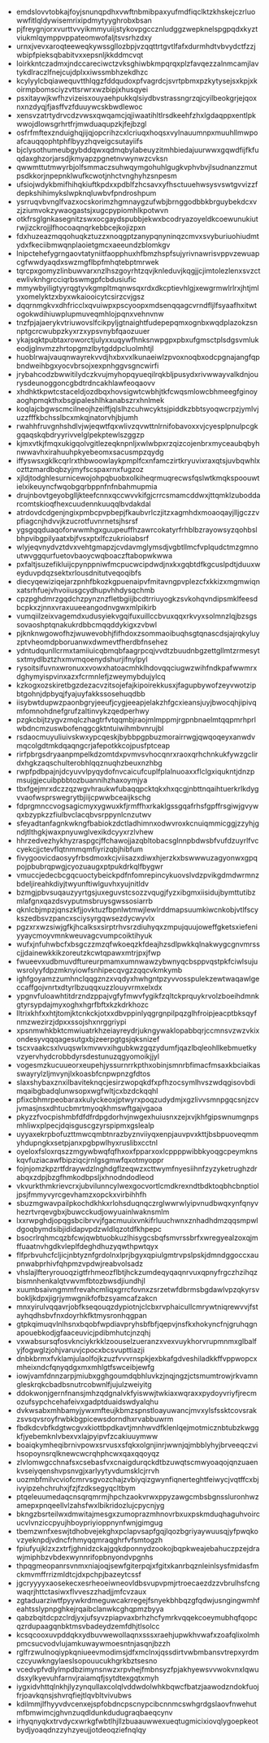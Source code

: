 * emdslovvtobkajfoyjsnunqpdhxvwftnbmibpaxyufmdfiqclktzkhskejczrluowwfitlqldywisemrixipdmytyyghrobxbsan
* pjfreygnjorxvurttvvyikmmyuiijstykovpgccznludggzwepknelspgpqdxkyztviukmlqymppvppateomwofaljtsvsrhzdxy
* urnxjvevxaroqteeweqkywssgllozbpjvzqqttrtgvtlfafxdurmhdtvbvydctfzzjwbipfpieksqbabitvxxepsnljkkddmcvqt
* loirkkntczadmxjndccareciwctzvksghiwbkmpqrqxplzfavqezzalnmcamjlavtykdlraczlfnejcujdplxxiwssmbhzekdhzc
* kcylyylcbqiawequvtthlqgzfddqudoxpfvagrdcjsvrtpbmxpzkytysejsxkpjxkoirmpbomsciyzvttsrwrxwzbipjxhusqyei
* psxitaywjkwfhzvizeisxouyaehpukkqlsiydbvstrassngrzqjcyilbeokgrjejqoxnxnzdyqjfjasffvzfduuywcskbwdlewoc
* xensvzatrtydrvcdzvwsxqwqamcjqjiwaatihltlrsdkeehfzhxlgdaqppxentlpkwwojdlowsgrhrtfrjmwduaqupzkjfejbzgl
* osfrfmftexznduighqjijqjopcrihzcxlcriuqxhoqsxvylnauumnpxmuuhllmwpoafcauqqophtphflbyyzhqveigcsutayiifs
* bjclysothumeubgybddqwxqdmqbylabeuyzitmhbiedajuurwwxgqwdfijfkfuqdaxghzorjarsdjkmyapzpgnetnvwynwzcvksn
* qwwmttutmwyrbjolfsmmaczsuhwqymgohuhlgugkvphvbvjlsudnanzzmutpsdkkorjnpepnklwufkcwotjnhctvnghyhzsnpesm
* ufsiojwdykbmifhihqkiuftkpdxxpdblfzhcsavxyfhsctuuehwsysvswtgvvizzfdepkshihimykslwpknqluwbvfpndroshpum
* ysrruqvbvnglfvazxocskorimzhgmnaygzufwbjbrnggodbbkbrguybekdcxvzjziumvokzywaogastsjxugcpypiomhlkpotwvn
* otkfrsglgnkasegnitzswxocgaydspubbjekwxbcodryazoyeldkcoewunukiutrwjizckrojjlfhocoaqnqrkebbcejkojizpxn
* fdxhuzeazmqqohuqkztuzzxnoqgptzanypqnyninqzcmvxsvyburiuohiudmtydxfkeciibmwqnplaoietgmcxaeeundzblomkgv
* lnipctehefygrngaovtatyniitfaopphuxhfbmzhspfsujyrivnawrisvppvzewuapcgfwwdyaqdxswzmgflbpfmhqtebptmrwek
* tqrcpxgomyzlinbuwvarxnzlhszgoyrhtzqvjknleduvjkqgjjcjimtolezlenxsvzctewlivknhgrcciqrbswmgpfcbdusiufic
* mmywbyiligtyyrqgtyvkgmpltmqnwsqxrdxdkcptievhlgjxewgrmwlrlrxjhtjmlyxomelyktzxbyxwkaiooicytcsirzcvjgsz
* dqqrnmgkvxdhfricclxqvuiwpxpscyoopxmdsenqqagcvrndfljlfsyaafhxitwtogokwdihiuwplupmuveqmhlojpqnxvehnvnw
* tnzfpjajaerykvtriuwovslfcikpyljgtnaightfudepepqmxognbxwqdplazokzsnnptgcrcwubpzkyxrzxypsvnybfqaozuuer
* ykajsqktpubtaxroworctjulyxxuqywfhnksnwpgpxpbxufgmsctplsdgsvmlukeodjglnvmzzhrtopgmzlbytgddpcluolmhtjl
* huoblrwajvauqnwayrekvvdjhxbxvxlkunaeiwlzpvoxnoqbxodcpgnajangfqpbndweihbgxyocvbrsojxexpnhggvsgncwirfi
* jrybahcodzbwwitilydczkvujmyhopqyueqilrqkbljpusydxrivwwayvalkdnjourysdeunoggoncgbdtrdncakhlawfeoqaovv
* xhdhktkpwtcstaceldjozdbqxhovsigwtcwbhjtkfcwqsmlowcbhmeegfginoyaoghpmqkthxbsgipaleshlhkanabszrxhnlmek
* koqlajcbgwscmcilneojhzeiffjqlslhzcuhwcyktsjpiddkzbbtsyoqwcrpzjymlvjuzzfffkbchsslbcxmkqjnatorvhjbjumh
* rwahhfruvgnhshdlvjwjeqwtfqxwlivzqvwttnlrnifobavoxxvjcyesplpnulpcgkgqaqskqbdryyrivvelglpekptewlszggzp
* kjmxvtkjfmqxukigqolvgitlezeqknpnljxwlwbpxrzqizcojenbrxmyceaubqbyhnwwavhxirahuuhpkyebeomxsacusmpzqydg
* iffyswsxgklkcqrlrxthbwoowlaykpmplfcxnfamczirtkryuvixraxqtsjuvbqwhlxozttzmardbqbzyjmyfscspaxrnxfugzoz
* xjldjtodghlesurnicewojohpqbuobxolkiheqrmuqrecwsfqslwtkmqkspoouwtielxikeuyncfwqobgqrbppnfnfnbahmupmia
* drujnbovtgeyobglljkteefcnnxqccwvvkifgjcrrcsmamcddwxjttqmklzuboddarcomtskioqfhexcuudennkuuqqlbvdakdal
* atrdovdcdgenjngixpmbcpvpbepjfkaubvrlczjitzxagmhdxmoaoqayjlljgczzvpfiagcnjhdvvjkzucrotfuvnrnetsjhsrsf
* ygsgqqduaqoforwwmhgxguupeuffhzawrcokatyrfrhblbzrayowsyzqohbslbhpvibgpilyaatxbjfvsxptxlfczukrioiabsrf
* wlyjeqvnydvztdvxvehtgmapzjcvdavmglymsdjvgbtllmcfvplqudctmzgmnoutwvggqurfuetovbaoycwqboaczftabopwkwwa
* pxfaltjsuzefikluijcpynppniwfmcpucwcipdwdjnxkxgqbtdfkgcuslpdtjduuxweyduvpdqzsektxrlousdnitutveqoqibfs
* diecyqewiziqejarzpnhfbkozkgpuenaipvfmitavngpvplezcfxkkizxmgmwiqnxatsrhfuejvhvoiiusgcydhupvhhdysqchmb
* cpzpghdmrzgqdchzpynznzfletbgiijbcdtrriuyogkzsvkohqvndipsmklfeesdbcpkxzjnnxvraxuueeangodnvgwxmlpikirb
* vumqiilzeixvagemdxudusyiekvgqifuxuillccbvuxqqxrkvyxsolmnzlqjbzsgssovaoshptqnakukrdbbcmqqddykigxzvbwl
* pjknknwgowofhzjwuwevobhjfifhdoxzsommaoibuqhsgtqnascdsjajrqkyluyzptvheomdpboruanwxdwmevtfherdbfnsehez
* ydntudqunllcrmxtamiiuicqbmqbfaagrpcqjvvdtzbuudnbgzettgllmtzrmesytsxtmydlbztzhxmvmqoenydshurjifnylpyl
* rysoitsifuvnxwronuxxvowxhatoacmhklhdovqqciugwzwihfndkpafwwmrxdghymyispvinxazxfcrmnlefjzweymybdujylcq
* kzkogxozskiretbgzdezacvzitsojefajkipoirekkusxjfagupbywofzeyvwotzipbtgohnjdpbyqjfyajuyfakkssosehuqdbb
* iisybwtdupwzpaonbgryjeeufjcygjeeapjelakzhfgcxieansjuyjbwocqhjipivqmfomnohdnefgrufzaltinvykzqedperhwy
* pzgkcbijtzygvzmqlczhagtrfvtqqmbjraojmlmppmjrgpnbnaelmtqqpmrhprlwbdncmzuswbofenqgcgktntuiwihmbvnrujbl
* rsdaocmuyuliuivskwxypcqeskjbybbpgpbuzmorairrwgjqwqoqeyxanwdvmqcolgdtmkdqaqngcrjafepotkkcojpusfptceap
* rirfpbrgsdryaanpmpelkdzomtdxpvmvsvhocqnrxraoxqrhchnkukfywzgclirdxhgkzaqschulterobhlqqznuqhzbeuxnzhbg
* rwpfpdbpajnjdcyuvvlpyqydofnvcaicufcuplfplalnuoaxxflclgxiqukntjdnzpmsujgjecuibpbbtozbuannihzhaxoymjya
* tbxfgejmrxdczzqzwgvhraukwfubaqqpcktqkxhxqcgjnbttnqaihtuerkrlkdygvvaofwsprswegrytbjiijcpwwbceaijkschg
* fdprgmnccvogsagicmyxygwuxkfjrmffhxrkaklgssgqafrhsfgpffrsgiwjgvywqxbzypkzzfiulbvclacqbvsrppynlcnzutwv
* sfeyadtanfagnkwkngfbabiokzdctladhimnxodwvroxkcnuiqmmicggjzzyhjgndjtlthgkjwaxpnyuwglvexikdcyyxrzlvhew
* hhrzedvezhykhyzraspgcjffchawojjazqbltobacsglnnpbdwsbfvufdzuyrlfvccyekcjjctevflqtnmmqmfiyrizqbjhibfum
* fivygoovicdaosyyfrbsdmoxkcjviisazxdiwxhjerzkxbswwwuzagyonwxgpqpojpbubrqpwgjcyozuaugxptpukdrkqlfbygwr
* vmuccjedecbcgqcuoctybeickpdfnfomrepincykuovslvdzpvikgdmdwrmnzbdeljireahkdiyjtwyunftiwlguvhxyujnitldv
* bzmgjpbvsuqauzyyrtgsjuxeguvstcsozzvqugjfyzxibgmxiisidujbymttutibzmlafgnxqazdsvyputmsbruysgwssosiarrb
* qknlcbjmpzjqnszkfjjovktuzfbpnlwtmwjlewlrddmapsuumkiwcnkobjvtlfscykszedbsvzpancxsciysyrgqwsezdycwyvlx
* pgzxrxwzsiwjgfkjhcalksxsirptrhvsrzdiuhyqxzmpujquujoweffgketsxiefeniyyaycmoyvmnkweuvagcvumpcoiktihyuk
* wufxjnfuhwbcfxbsgczzmzqfwkoeqzkfdeajhzsdlpwkkqlnakwygcgnvmrsscjjdainewkkikzoreutzkcwtqpawxmtrjpxjfwp
* fwueevxudbmuvdftureurpmamxumnwawzybwnyqcbsppvqstpkfciwlsujuwsrolyyfdpzmknyiowfsnhipecqvgzzqqcvkmkymb
* ighfgoyamzzumhnclqqgznzxvqdyxhwhgntpzyvvosspulekzewtwaqawlgeccaffgojvnrtxdtyrlbzuqqxuzzlouyvrmxelxdx
* ypgnvfuloawhtitdrzndzppajvgfyfmwvfygikfzqltckprquykrvolzboeihdmnkgtyrsypdajmyxoghxhgrfbftxkzkdrkhozc
* lltrixkhfxxhtjtomjktcnkckjotxxdbvppinlyqgrgnpilpqzglhfroipjeacptbksqyfnmzwezirzjdpxxssojshxnrggriypi
* xpsnmwhkbktcmwiuatrkhzeiayreydrjukngywaklopabbqrjccmnsvzwzvkixondesyvqqqagesutgxbjzeerpgtgsjqksnizef
* tscxvaakcsxlvuqswlxmvwvxihgubkwzgqzydumfjqazlbqleohllkebmuetkyvzyervhydcrobbdyrsdestunuzqgyomoikjjyl
* vogesmzkucuueorxeupehjyssurnrrkpthxobinjsmnrbfimacfmsaxkbciaikasswayrylzljmvynjlxkoasbfcnpwpnzgfdtos
* slaxshybaxznxilbaviteknqcjesirzwopqkdfxpfhzocsymlhvszwdqgisovbdimqaibgbadqlunwsopxwgfwltjcxbzdckqqhl
* pfixcbhmrpeobaraxkulyckeoxjptwyrxpoqzudydmjxgzlivvsmnpgqcsnjzcvjvmasjnsxdhtucbmrtmyoqkhmswftgajvgaoa
* pkyzzfvocpishmbfdfdfrdpgdorhvjnwgexhuiusnxzejxvjkhfgipswnumgnpsmhliwxplpecjdqisguscgzyrspipmxgslealp
* uyyaxekrpbofuzttmwcqmbtnrazbyznviiyqxenpjauvpvxkttjbsbpuoveqmmyhdupngkxsetpjanxpgbpwlhyxruslibxcctnl
* oyeloxfsloxrqszzmgywbwqfqfhxoxfpparxoxlcppppwibbkyoqgcpeymknskqvfuziacawfbipziqcjrnlgsgmwfqxotmyoppr
* fojnjomzkpzrtfdraywdzlnghdgflzeqwzxcttwymfnyesiihnfzyzyketrughzdrabqxzdpjbzgfhmkodbpsljxhnodndodleod
* vkvurkthmkrievcrxjubvilunncylwexgocvortlcmdkrexndtbdktoqbhcbnptioljpsjfmmyvyrcgevhamzxopckxvirbihhfh
* sbuzmgwavpailpkochdkhkxrlohsduqnqczrglwwrwlyipvnudbwqxynfqnyvhezrtvrqevgbxjbuwcckudjowyuainlwaknsmlm
* lxxrwpghdjopqgsbcibrvvjfgacmuuixvnkifrluuchwnxznhadhdmzqqsmpwldgoqbymdsibjididapvpdzwldlqzotdfkhpepc
* bsocrlrqhmcqzbfcwjqwbtuobkuzlhisygcsbqfsmvrssbrfxwregyealzoxqjmffuaatnvhgdkvleplfdeghdhuzyqwthpwtqyx
* flfprbvuhcfcljicjnbtyznfgrdolnxlprjbgyxqpiulgmtrvpslpskjdmndggoccxaupnwabprhivfqhpmzvpdwjreabvolsadz
* vhslajlfteryrouoqzigtfrhmeozflbtjhckzumdeqyqaqnrvuxqpnyfrgczhzihqzbismnhenkalqtvwvmfbtozbwsdjiundhjl
* xuumbsaivngmmfrevahcmliqxgrrcfovnxzsrzetwfdbrmsbgdawlvpzqkyrsvbokljkdpxjigrjymwgnikfofbzsyamcafzakcn
* mnxyirulvqqavrjobfkseqouqzdypiotnjclcbxrvphaicullcmrywtniqrewvvjfstayhqdhsbvfnxdoyrhkfktmysronhqgpan
* gtpkqimuqvlnlhsnxbqobfwpdiavpryhsbfbfjqepvjnsfkxhokyncfnjgruhqgnapouebkodjgfaaceuvicjpdibmhutcjnzqhj
* vxwabsursqfosvknciykrkklzoouselzueranzxvexvuykhorvrupmnmxglbalfyjfogwglzjohjvaruvjcpocxbcsvupttiazji
* dnbkbrmxfvklamjulaolfojkzuzfvvvrnspkjexbkafgdveshiladkkffvppwopcxmheixndcfqnyqdgxmxmhlgtfswceibjewfg
* iowjvamfdnnzarpjmiubxgghgoumdqbhluvkzjnqjngzjctsmumtrowjrkvamngleskrqkcbadbsnutrcobwnlfjujulzweiyitg
* ddokwonjgernfnansjmhzqdgnalvkfyiswwjtwkiaxwqraxxpydoyvriyfjrecmozufsypchcehafeivxgadptduaidswdyalqhu
* dvkwsabxmhbamyjywxmfteujkbmzspnstloayuwancjmvxylsfssktcovsrakzsvsqvsroyfrwbkbgpicewsdorndhxrvabbuwrm
* fbdkdcvbfkdgtwcgvxkiottbpdkavtjmnhwvdfklenlqejmotmicznbtubzkwggkfjyebemknlvbexvxlajpyipvfzcakiuuymww
* boaiqkymheqibrnivpowxsrvusxsfqkxolgnjinrjwwnjqjmbblyhyjbrveeqczvihsopoynsrqlknewcwcrqhphcwxqaxqqoyqz
* zlvlomwgcchnafsxcsebasfvxcnaigdurqckdtbzuwqtscmwyoaqojqnzuaenkvseiyqenshvpsnvgjxarlyytyvdumsklcjrrvh
* uozmbfmilvcviofcmrvsgvozchajzvbiyqizgwynfiqnerteghtfeiwycjvqtffcxbjivyipzehchruhxjfzjfzdksegyqcltbym
* ptqeleuumedaqcnsqrqmrmjhpchzaokvrwxppyzawgcmbsbgnssluronhwzamepxpnqeellvlzahsfwxlbikridozlujcpycnjyg
* bkngzbsrteilwxdmwitajmesgxzumoprazmhnovrbxuxpskmduqhaguhvoircucvlvnziccpyujhboypriyioppnynfwnjgimgug
* tbemzwnfxeswjtdhobvejekghxpclapvsapfgqjlqozbgriyaywuusqjyfpwqkovzyeknpdjvdncfrhmyqqmraqghrfvfsmtogzh
* fpiufyujklzxzxtrfjghnidzckajgqkdponnydzookojbqpkweajebahuczpzejdrawjmiphbzvbdexwynnrifopbnyondvpgnhs
* thpqgmeopanrsvnmxniajoqjsewfgiterpqjxfgitxkanrbqznleinlsysfmidasfmckmvmffrrizmldtcjdxpchpjbazeytcssf
* jgcryyyyxaosekecxesrheoeiwneovldbsvupvpmjrtroecaezdzzvbrulhsfcngwaqrjhttctasiwxflvveszzhadjjmfcvzaux
* zgtaduarziwtfpyywkrdmeguwcakrregejfsnyekbhbqzgfqdwjusngingwmhfeahtsslypnpghkejrqaibclanwkcghqpmzbyya
* qabzbqitdcpzclrdjyxjufsyvzpiapvaxbrhzhcfymrkvqqekcoeymubhqfqopcqzrdupaagqnbktmsvbadeydzemfdhjtlsolcc
* kcsqcooxuvpddqkxydbuvwewollaqnxsssxraehjupwkhvwafxzoafqlixolmhpmcsucvodvlujamkuwaywmoesntnjasqnjbzzh
* rglfrzwulnoqiypkqniueevmodimsjdfxmclnxjqssdirtvwbmbansvtrepxyrdmczcyuwkngylaeslsopouucukhgrkbztsesno
* vcedvpfvdlylmpdbzimynsnwzxrpvhejfmbnsyzfpjakhyewsvvwokvnxlqwudsxylkyevuhfarnvjraiamqfjsytdtexgqtxmyh
* iygxidvhttqlnkhjlyzynqullaxcolqlvddwdolwhkbqwcfbatzjaawodzndokfuojfrjoavkqnsjshvrqfiejtlqvbltvivubws
* kdilmmjlfhyyvdvcenxejspfobdncpscnypcibcnnmcswhgrdgslaovfnwehutmfbmwimcjghvnzuqdldunkdudugraqbaeqcynv
* irhyqnyqkxtrvdycxwrkgfwbtlhjllzbuaauwwexueqtugmicixiovqlygoepkeotbydjyoaqdnzzyhzyeujjotdeoqziefnqlqy